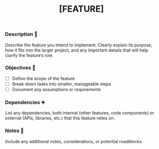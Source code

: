 ﻿---
name: Feature
about: Add a feature to this project
title: "[FEATURE]"
labels: enhancement
assignees: ''

---

### Description 📝
Describe the feature you intend to implement. Clearly explain its purpose, how it fits into the larger project, and any important details that will help clarify the feature’s role.

### Objectives 🎯
- [ ] Define the scope of the feature
- [ ] Break down tasks into smaller, manageable steps
- [ ] Document any assumptions or requirements

### Dependencies ➕
List any dependencies, both internal (other features, code components) or external (APIs, libraries, etc.) that this feature relies on.

### Notes 📌
Include any additional notes, considerations, or potential roadblocks.